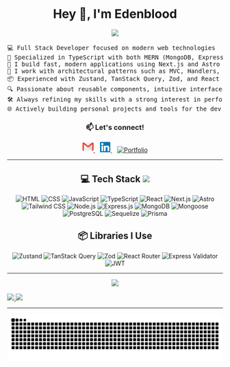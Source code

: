 <h1 align="center">Hey 👋, I'm Edenblood</h1>

<p align="center">
	<a href="https://github.com/edenblood">
		<img src="https://readme-typing-svg.herokuapp.com/?lines=Full-stack+TypeScript+Developer;MERN+and+PERN+Stacks+with+TypeScript;Using+Next.js+%7C+Astro+Meta+Framework;I+love+learning+more+and+more;I+love+TypeScript&center=true&width=500&height=45">
	</a>
</p>

<pre>
💻 Full Stack Developer focused on modern web technologies  
🧠 Specialized in TypeScript with both MERN (MongoDB, Express, React, Node) and PERN (PostgreSQL, Express, React, Node) stacks  
🚀 I build fast, modern applications using Next.js and Astro as meta-frameworks  
🧩 I work with architectural patterns such as MVC, Handlers, and have knowledge of Clean Architecture principles  
📦 Experienced with Zustand, TanStack Query, Zod, and React Router  
🔍 Passionate about reusable components, intuitive interfaces, and scalable, maintainable codebases  
🛠 Always refining my skills with a strong interest in performance, code quality, and developer experience  
🌐 Actively building personal projects and tools for the dev community 
</pre>

<div align="center">
  <h3><b>📫 Let's connect!</b></h3>
</div>



<p align="center">
  <a href="mailto:fnmontechiani@gmail.com" target="_blank">
    <img alt="Gmail" width="26px" src="https://github.com/SatYu26/SatYu26/blob/master/Assets/Gmail.svg" />
  </a> &nbsp;&nbsp;
  <a href="https://linkedin.com/in/your-linkedin" target="_blank">
    <img alt="LinkedIn" width="24px" src="https://github.com/SatYu26/SatYu26/blob/master/Assets/Linkedin.svg" />
  </a> &nbsp;&nbsp;
  <a href="https://fmontechiani.com/" target="_blank">
     <img alt="Portfolio" width="26px" src="https://cdn-icons-png.flaticon.com/512/2922/2922506.png" />
  </a>

</p>

---

<h2 align=center items=center>
	💻 Tech Stack <img src="https://media2.giphy.com/media/QssGEmpkyEOhBCb7e1/giphy.gif" width="28px" />
</h2> 

<div align=center>
	
![HTML](https://img.shields.io/badge/html5-%23E34F26.svg?style=for-the-badge&logo=html5&logoColor=white)
![CSS](https://img.shields.io/badge/css3-%231572B6.svg?style=for-the-badge&logo=css3&logoColor=white)
![JavaScript](https://img.shields.io/badge/javascript-%23f7df1e.svg?style=for-the-badge&logo=javascript&logoColor=black)
![TypeScript](https://img.shields.io/badge/typescript-%23007acc.svg?style=for-the-badge&logo=typescript&logoColor=white)
![React](https://img.shields.io/badge/react-%2320232a.svg?style=for-the-badge&logo=react&logoColor=61dafb)
![Next.js](https://img.shields.io/badge/next.js-000000?style=for-the-badge&logo=nextdotjs&logoColor=white)
![Astro](https://img.shields.io/badge/astro-%23ffffff.svg?style=for-the-badge&logo=astro&logoColor=black)
![Tailwind CSS](https://img.shields.io/badge/tailwindcss-%2338B2AC.svg?style=for-the-badge&logo=tailwind-css&logoColor=white)
![Node.js](https://img.shields.io/badge/node.js-339933?style=for-the-badge&logo=node.js&logoColor=white)
![Express.js](https://img.shields.io/badge/express.js-%23404d59.svg?style=for-the-badge&logo=express&logoColor=white)
![MongoDB](https://img.shields.io/badge/mongodb-4ea94b?style=for-the-badge&logo=mongodb&logoColor=white)
![Mongoose](https://img.shields.io/badge/mongoose-%23880000.svg?style=for-the-badge&logo=mongoose&logoColor=white)
![PostgreSQL](https://img.shields.io/badge/postgresql-%23336791.svg?style=for-the-badge&logo=postgresql&logoColor=white)
![Sequelize](https://img.shields.io/badge/sequelize-52b0e7?style=for-the-badge&logo=sequelize&logoColor=white)
![Prisma](https://img.shields.io/badge/prisma-2D3748?style=for-the-badge&logo=prisma&logoColor=white)
</div>


<h2 align=center>
	📦 Libraries I Use
</h2>

<div align=center>
	
![Zustand](https://img.shields.io/badge/zustand-%23121011.svg?style=for-the-badge&logo=zustand&logoColor=white)
![TanStack Query](https://img.shields.io/badge/tanstack%20query-%23ff4154.svg?style=for-the-badge&logo=reactquery&logoColor=white)
![Zod](https://img.shields.io/badge/zod-%2300bfa5.svg?style=for-the-badge&logoColor=white)
![React Router](https://img.shields.io/badge/react%20router-%23ca4245.svg?style=for-the-badge&logo=reactrouter&logoColor=white)
![Express Validator](https://img.shields.io/badge/express--validator-%23007ACC.svg?style=for-the-badge&logo=checkmarx&logoColor=white)
![JWT](https://img.shields.io/badge/jwt-%2300ACEE.svg?style=for-the-badge&logo=jsonwebtokens&logoColor=white)
</div>

---


<p align=center>
	<a href="https://github.com/edenblood/github-readme-stats#gh-dark-mode-only">
	  <img height=300 src="https://github-readme-stats.vercel.app/api/top-langs/?username=edenblood&layout=compact&langs_count=6&hide=jupyter%20notebook&card_width=600&theme=dark&title_color=fuchsia" />
	</a>
</p>
<a href="https://github.com/edenblood/github-readme-stats#gh-light-mode-only">
  <img height=200 src="https://github-readme-stats.vercel.app/api?username=edenblood&show_icons=true&theme=catppuccin_latte#gh-light-mode-only" />
</a>
<a href="https://github.com/edenblood/github-readme-stats#gh-light-mode-only">
  <img height=200 src="https://github-readme-stats.vercel.app/api/top-langs/?username=edenblood&layout=compact&langs_count=8&hide=jupyter%20notebook&card_width=330&theme=catppuccin_latte#gh-light-mode-only" />
</a>

---

<picture>
  <source media="(prefers-color-scheme: dark)" srcset="https://raw.githubusercontent.com/huiishan99/huiishan99/output/github-contribution-grid-snake-dark.svg">
  <source media="(prefers-color-scheme: light)" srcset="https://raw.githubusercontent.com/huiishan99/huiishan99/output/github-contribution-grid-snake.svg">
  <img alt="github contribution grid snake animation" src="https://raw.githubusercontent.com/huiishan99/huiishan99/output/github-contribution-grid-snake.svg">
</picture>
